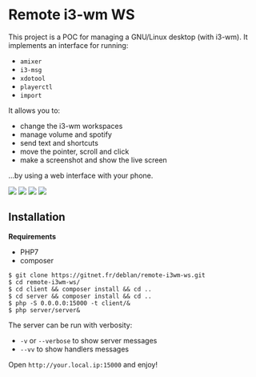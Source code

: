Remote i3-wm WS
===============

This project is a POC for managing a GNU/Linux desktop (with i3-wm). It implements an interface for running:

* `amixer`
* `i3-msg`
* `xdotool`
* `playerctl`
* `import`

It allows you to:

* change the i3-wm workspaces
* manage volume and spotify
* send text and shortcuts
* move the pointer, scroll and click
* make a screenshot and show the live screen

…by using a web interface with your phone.

![](https://upload.deblan.org/u/2018-02/5a7b3064.png)
![](https://upload.deblan.org/u/2018-02/5a7b2217.png)
![](https://upload.deblan.org/u/2018-02/5a7b221a.png)
![](https://upload.deblan.org/u/2018-02/5a7b221d.png)

Installation
------------

**Requirements**
* PHP7
* composer

```
$ git clone https://gitnet.fr/deblan/remote-i3wm-ws.git
$ cd remote-i3wm-ws/
$ cd client && composer install && cd ..
$ cd server && composer install && cd ..
$ php -S 0.0.0.0:15000 -t client/&
$ php server/server&
```

The server can be run with verbosity:

* `-v` or `--verbose` to show server messages
* `--vv` to show handlers messages

Open `http://your.local.ip:15000` and enjoy!
